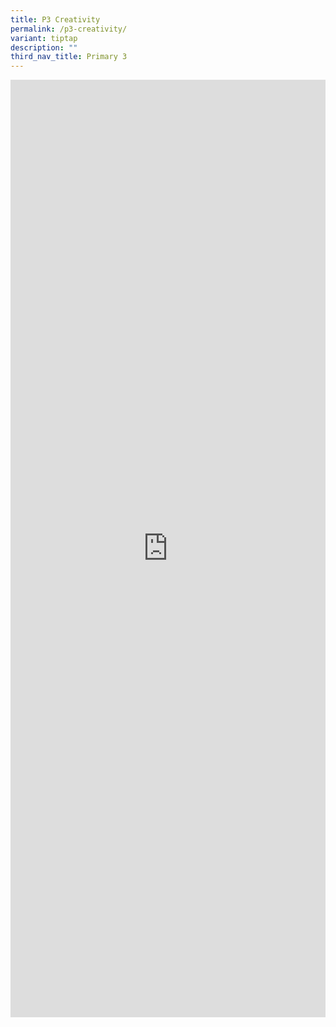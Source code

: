 ```yaml
---
title: P3 Creativity
permalink: /p3-creativity/
variant: tiptap
description: ""
third_nav_title: Primary 3
---
```

<div class="iframe-wrapper">
<iframe height="1500" width="100%" allowfullscreen="true" frameborder="0" src="https://docs.google.com/document/d/e/2PACX-1vTBvsS0OM1NbKueP_vFAsrTg8Twul0ogTdrEb3N3XfZ46TgKztLPPqRKXFwcvKlrw/pub?embedded=true"></iframe>
</div>
<p></p>